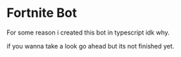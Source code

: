 # Fortnite Bot

For some reason i created this bot in typescript idk why.

if you wanna take a look go ahead but its not finished yet.